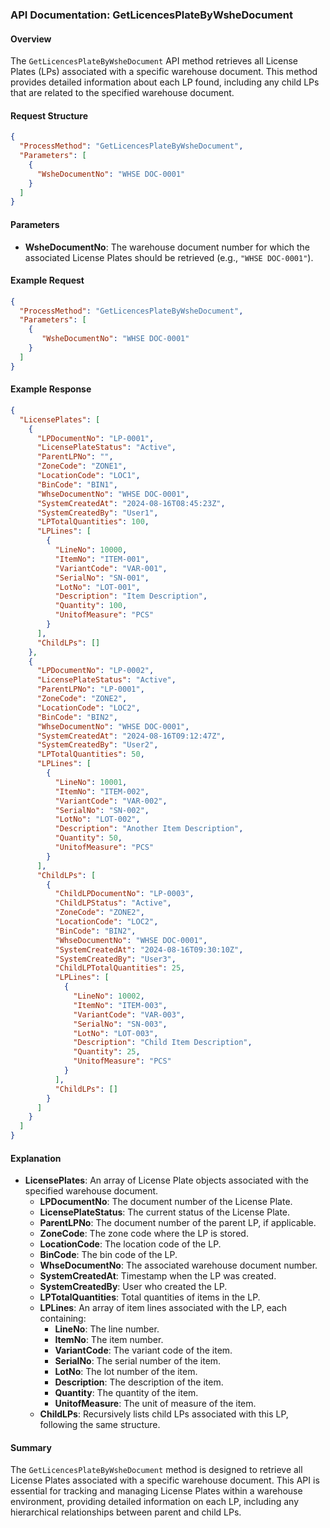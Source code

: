 ### API Documentation: GetLicencesPlateByWsheDocument

#### Overview
The `GetLicencesPlateByWsheDocument` API method retrieves all License Plates (LPs) associated with a specific warehouse document. This method provides detailed information about each LP found, including any child LPs that are related to the specified warehouse document.

#### Request Structure
```json
{
  "ProcessMethod": "GetLicencesPlateByWsheDocument",
  "Parameters": [
    {
      "WsheDocumentNo": "WHSE DOC-0001"
    }
  ]
}
```

#### Parameters
- **WsheDocumentNo**: The warehouse document number for which the associated License Plates should be retrieved (e.g., `"WHSE DOC-0001"`).

#### Example Request
```json
{
  "ProcessMethod": "GetLicencesPlateByWsheDocument",
  "Parameters": [
    {
       "WsheDocumentNo": "WHSE DOC-0001"
    }
  ]
}
```

#### Example Response
```json
{
  "LicensePlates": [
    {
      "LPDocumentNo": "LP-0001",
      "LicensePlateStatus": "Active",
      "ParentLPNo": "",
      "ZoneCode": "ZONE1",
      "LocationCode": "LOC1",
      "BinCode": "BIN1",
      "WhseDocumentNo": "WHSE DOC-0001",
      "SystemCreatedAt": "2024-08-16T08:45:23Z",
      "SystemCreatedBy": "User1",
      "LPTotalQuantities": 100,
      "LPLines": [
        {
          "LineNo": 10000,
          "ItemNo": "ITEM-001",
          "VariantCode": "VAR-001",
          "SerialNo": "SN-001",
          "LotNo": "LOT-001",
          "Description": "Item Description",
          "Quantity": 100,
          "UnitofMeasure": "PCS"
        }
      ],
      "ChildLPs": []
    },
    {
      "LPDocumentNo": "LP-0002",
      "LicensePlateStatus": "Active",
      "ParentLPNo": "LP-0001",
      "ZoneCode": "ZONE2",
      "LocationCode": "LOC2",
      "BinCode": "BIN2",
      "WhseDocumentNo": "WHSE DOC-0001",
      "SystemCreatedAt": "2024-08-16T09:12:47Z",
      "SystemCreatedBy": "User2",
      "LPTotalQuantities": 50,
      "LPLines": [
        {
          "LineNo": 10001,
          "ItemNo": "ITEM-002",
          "VariantCode": "VAR-002",
          "SerialNo": "SN-002",
          "LotNo": "LOT-002",
          "Description": "Another Item Description",
          "Quantity": 50,
          "UnitofMeasure": "PCS"
        }
      ],
      "ChildLPs": [
        {
          "ChildLPDocumentNo": "LP-0003",
          "ChildLPStatus": "Active",
          "ZoneCode": "ZONE2",
          "LocationCode": "LOC2",
          "BinCode": "BIN2",
          "WhseDocumentNo": "WHSE DOC-0001",
          "SystemCreatedAt": "2024-08-16T09:30:10Z",
          "SystemCreatedBy": "User3",
          "ChildLPTotalQuantities": 25,
          "LPLines": [
            {
              "LineNo": 10002,
              "ItemNo": "ITEM-003",
              "VariantCode": "VAR-003",
              "SerialNo": "SN-003",
              "LotNo": "LOT-003",
              "Description": "Child Item Description",
              "Quantity": 25,
              "UnitofMeasure": "PCS"
            }
          ],
          "ChildLPs": []
        }
      ]
    }
  ]
}
```

#### Explanation
- **LicensePlates**: An array of License Plate objects associated with the specified warehouse document.
  - **LPDocumentNo**: The document number of the License Plate.
  - **LicensePlateStatus**: The current status of the License Plate.
  - **ParentLPNo**: The document number of the parent LP, if applicable.
  - **ZoneCode**: The zone code where the LP is stored.
  - **LocationCode**: The location code of the LP.
  - **BinCode**: The bin code of the LP.
  - **WhseDocumentNo**: The associated warehouse document number.
  - **SystemCreatedAt**: Timestamp when the LP was created.
  - **SystemCreatedBy**: User who created the LP.
  - **LPTotalQuantities**: Total quantities of items in the LP.
  - **LPLines**: An array of item lines associated with the LP, each containing:
    - **LineNo**: The line number.
    - **ItemNo**: The item number.
    - **VariantCode**: The variant code of the item.
    - **SerialNo**: The serial number of the item.
    - **LotNo**: The lot number of the item.
    - **Description**: The description of the item.
    - **Quantity**: The quantity of the item.
    - **UnitofMeasure**: The unit of measure of the item.
  - **ChildLPs**: Recursively lists child LPs associated with this LP, following the same structure.

#### Summary
The `GetLicencesPlateByWsheDocument` method is designed to retrieve all License Plates associated with a specific warehouse document. This API is essential for tracking and managing License Plates within a warehouse environment, providing detailed information on each LP, including any hierarchical relationships between parent and child LPs.

